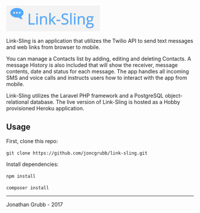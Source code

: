 
<img src="https://github.com/joncgrubb/link-sling/raw/master/docs/Link-Sling-Logo.png" width="50%" height="50%">

Link-Sling is an application that utilizes the Twilio API to send text messages and web links from browser to mobile.

You can manage a Contacts list by adding, editing and deleting Contacts. A message History is also included that will show the receiver, message contents, date and status for each message. The app handles all incoming SMS and voice calls and instructs users how to interact with the app from mobile.

Link-Sling utilizes the Laravel PHP framework and a PostgreSQL object-relational database. The live version of Link-Sling is hosted as a Hobby provisioned Heroku application.

## Usage

First, clone this repo:

`git clone https://github.com/joncgrubb/link-sling.git`

Install dependencies:

`npm install`

`composer install`



---

Jonathan Grubb - 2017